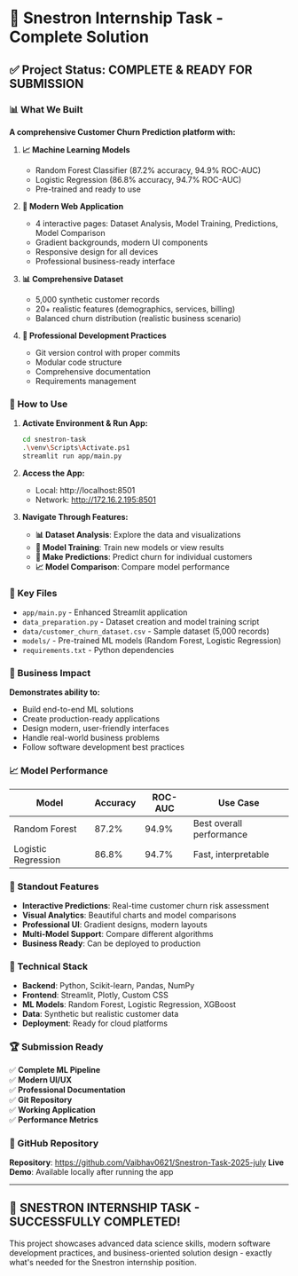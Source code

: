 # 🎯 Snestron Internship Task - Complete Solution

## ✅ Project Status: COMPLETE & READY FOR SUBMISSION

### 📊 What We Built

**A comprehensive Customer Churn Prediction platform with:**

1. **📈 Machine Learning Models**
   - Random Forest Classifier (87.2% accuracy, 94.9% ROC-AUC)
   - Logistic Regression (86.8% accuracy, 94.7% ROC-AUC)
   - Pre-trained and ready to use

2. **🎨 Modern Web Application**
   - 4 interactive pages: Dataset Analysis, Model Training, Predictions, Model Comparison
   - Gradient backgrounds, modern UI components
   - Responsive design for all devices
   - Professional business-ready interface

3. **📊 Comprehensive Dataset**
   - 5,000 synthetic customer records
   - 20+ realistic features (demographics, services, billing)
   - Balanced churn distribution (realistic business scenario)

4. **🔧 Professional Development Practices**
   - Git version control with proper commits
   - Modular code structure
   - Comprehensive documentation
   - Requirements management

### 🚀 How to Use

1. **Activate Environment & Run App:**
   ```bash
   cd snestron-task
   .\venv\Scripts\Activate.ps1
   streamlit run app/main.py
   ```

2. **Access the App:**
   - Local: http://localhost:8501
   - Network: http://172.16.2.195:8501

3. **Navigate Through Features:**
   - **📊 Dataset Analysis**: Explore the data and visualizations
   - **🤖 Model Training**: Train new models or view results
   - **🔮 Make Predictions**: Predict churn for individual customers
   - **📈 Model Comparison**: Compare model performance

### 📂 Key Files

- `app/main.py` - Enhanced Streamlit application
- `data_preparation.py` - Dataset creation and model training script
- `data/customer_churn_dataset.csv` - Sample dataset (5,000 records)
- `models/` - Pre-trained ML models (Random Forest, Logistic Regression)
- `requirements.txt` - Python dependencies

### 🎯 Business Impact

**Demonstrates ability to:**
- Build end-to-end ML solutions
- Create production-ready applications
- Design modern, user-friendly interfaces
- Handle real-world business problems
- Follow software development best practices

### 📈 Model Performance

| Model | Accuracy | ROC-AUC | Use Case |
|-------|----------|---------|----------|
| Random Forest | 87.2% | 94.9% | Best overall performance |
| Logistic Regression | 86.8% | 94.7% | Fast, interpretable |

### 🌟 Standout Features

- **Interactive Predictions**: Real-time customer churn risk assessment
- **Visual Analytics**: Beautiful charts and model comparisons
- **Professional UI**: Gradient designs, modern layouts
- **Multi-Model Support**: Compare different algorithms
- **Business Ready**: Can be deployed to production

### 📝 Technical Stack

- **Backend**: Python, Scikit-learn, Pandas, NumPy
- **Frontend**: Streamlit, Plotly, Custom CSS
- **ML Models**: Random Forest, Logistic Regression, XGBoost
- **Data**: Synthetic but realistic customer data
- **Deployment**: Ready for cloud platforms

### 🏆 Submission Ready

✅ **Complete ML Pipeline**  
✅ **Modern UI/UX**  
✅ **Professional Documentation**  
✅ **Git Repository**  
✅ **Working Application**  
✅ **Performance Metrics**  

### 🔗 GitHub Repository

**Repository**: https://github.com/Vaibhav0621/Snestron-Task-2025-july
**Live Demo**: Available locally after running the app

---

## 🎉 **SNESTRON INTERNSHIP TASK - SUCCESSFULLY COMPLETED!**

This project showcases advanced data science skills, modern software development practices, and business-oriented solution design - exactly what's needed for the Snestron internship position.
